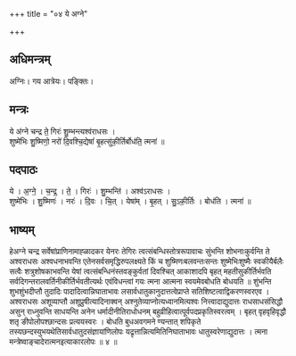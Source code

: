 +++
title = "०४ ये अग्ने"

+++
## अधिमन्त्रम्
अग्निः। गय आत्रेयः। पङ्क्तिः।

## मन्त्रः
ये अ॑ग्ने चन्द्र ते॒ गिरः॑ शु॒म्भन्त्यश्व॑राधसः ।  
शुष्मे॑भिः शु॒ष्मिणो॒ नरो॑ दि॒वश्चि॒द्येषां॑ बृ॒हत्सु॑की॒र्तिर्बोध॑ति॒ त्मना॑ ॥

## पदपाठः
ये । अ॒ग्ने॒ । च॒न्द्र॒ । ते॒ । गिरः॑ । शु॒म्भन्ति॑ । अश्व॑ऽराधसः ।  
शुष्मे॑भिः । शु॒ष्मिणः॑ । नरः॑ । दि॒वः । चि॒त् । येषा॑म् । बृ॒हत् । सु॒ऽकी॒र्तिः । बोध॑ति । त्मना॑ ॥

## भाष्यम्
हेअग्ने चन्द्र सर्वेषांप्राणिनामाह्ळादकर येनरः तेगिरः त्वत्संबन्धिस्तोत्ररूपावाचः सुंभन्ति शोभनाःकुर्वन्ति ते अश्वराधसः अश्वधनाभवन्ति एतेनसर्वसमृद्धिरुपलक्ष्यते किं च शुष्मिणःबलवन्तःसन्तः शुष्मेभिःशुष्मैः स्वकीयैर्बलैः सत्वैः शत्रुशोषकाभवन्ति येषां त्वत्संबन्धिनंस्तवङ्कुर्वतां दिवश्चित् आकाशादपि बृहत् महतीसुकीर्तिर्भवति सर्वदिगन्तरालवर्तिनीकीर्तिर्भवतीत्यर्थः एवंविधन्त्वां गयः त्मना आत्मना स्वयमेवबोधति बोधयति ॥ शुंभन्ति शुभशुंभदीप्तौ तुदादिः पादादित्वान्निघाताभावः लसार्वधातुकानुदात्तत्वेप्राप्ते सतिशिष्टत्वाद्विकरणस्वरएव । अश्वराधसः अशूव्याप्तौ अशूप्रुषीत्यादिनाक्वन् अश्नुतेव्याप्नोत्यध्वानमित्यश्वः नित्त्वादाद्युदात्तः राधसाधसंसिद्धौ असुन् राध्नुवन्ति साधयन्ति अनेन धर्मादीनीतिराधोधनम् बहुव्रीहित्वात्पूर्वपदप्रकृतिस्वरत्वम् । बृहत् वृहवृहिवृद्धौ शतृ ङीपोलोपश्छान्दसः प्रत्ययस्वरः । बोधति बुधअवगमने ण्यन्तात् शपिकृते तस्यछन्दस्युभयथेतिसार्वधातुदसंज्ञायांणिलोपः यद्रृत्तान्नित्यमितिनिघाताभावः धातुस्वरेणाद्युदात्तः । त्मना मन्त्रेष्वाङ्चादेरात्मनइत्याकारलोपः ॥ ४ ॥